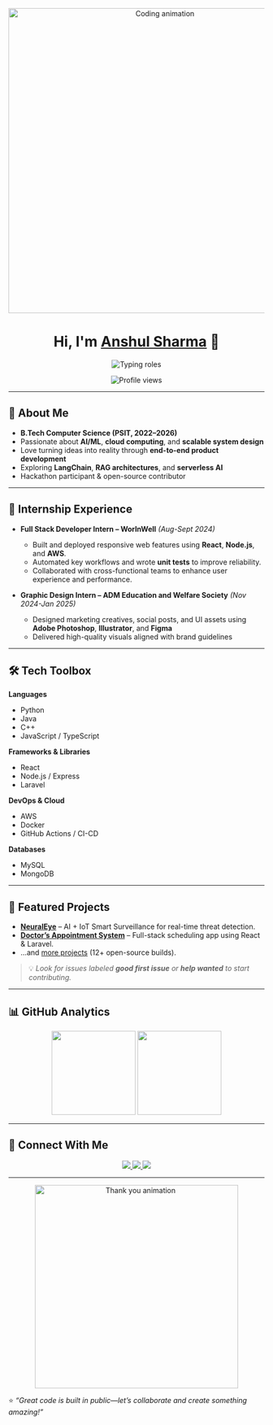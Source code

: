 <!-- Centered animated banner -->
<p align="center">
  <img src="https://media.giphy.com/media/qgQUggAC3Pfv687qPC/giphy.gif" width="600" alt="Coding animation"/>
</p>

<h1 align="center">
  Hi, I'm <a href="https://github.com/AnshulSharma2005">Anshul Sharma</a> 👋
</h1>

<!-- Typing effect -->
<p align="center">
  <img src="https://readme-typing-svg.herokuapp.com?size=24&duration=4000&color=00CFFF&center=true&vCenter=true&width=600&lines=Full-Stack+Developer;AI+%26+ML+Enthusiast;Open-Source+Contributor;Cloud-Native+Explorer" alt="Typing roles">
</p>

<p align="center">
  <img src="https://komarev.com/ghpvc/?username=AnshulSharma2005&style=for-the-badge&color=blue" alt="Profile views"/>
</p>

---

## 🌟 About Me
- **B.Tech Computer Science (PSIT, 2022–2026)**  
- Passionate about **AI/ML**, **cloud computing**, and **scalable system design**  
- Love turning ideas into reality through **end-to-end product development**  
- Exploring **LangChain**, **RAG architectures**, and **serverless AI**  
- Hackathon participant & open-source contributor

---

## 💼 Internship Experience
- **Full Stack Developer Intern – WorlnWell** *(Aug-Sept 2024)*  
  - Built and deployed responsive web features using **React**, **Node.js**, and **AWS**.  
  - Automated key workflows and wrote **unit tests** to improve reliability.  
  - Collaborated with cross-functional teams to enhance user experience and performance.
  
- **Graphic Design Intern – ADM Education and Welfare Society** *(Nov 2024-Jan 2025)*  
  - Designed marketing creatives, social posts, and UI assets using **Adobe Photoshop**, **Illustrator**, and **Figma**  
  - Delivered high-quality visuals aligned with brand guidelines  
---

## 🛠️ Tech Toolbox

**Languages**
- Python  
- Java  
- C++  
- JavaScript / TypeScript  

**Frameworks & Libraries**
- React  
- Node.js / Express  
- Laravel  

**DevOps & Cloud**
- AWS  
- Docker  
- GitHub Actions / CI-CD  

**Databases**
- MySQL  
- MongoDB  

---

## 🚀 Featured Projects
- **[NeuralEye](https://github.com/AnshulSharma2005/NeuralEye)** – AI + IoT Smart Surveillance for real-time threat detection.  
- **[Doctor’s Appointment System](https://github.com/AnshulSharma2005/Doctors-Appointment-System)** – Full-stack scheduling app using React & Laravel.  
- …and [more projects](https://github.com/AnshulSharma2005?tab=repositories) (12+ open-source builds).

> 💡 *Look for issues labeled **good first issue** or **help wanted** to start contributing.*

---

## 📊 GitHub Analytics
<p align="center">
  <img src="https://github-readme-stats.vercel.app/api?username=AnshulSharma2005&show_icons=true&theme=tokyonight" height="165" />
  <img src="https://github-readme-streak-stats.herokuapp.com/?user=AnshulSharma2005&theme=tokyonight" height="165" />
</p>

---

## 🤝 Connect With Me
<p align="center">
  <a href="mailto:anshulsharma09082022@gmail.com">
    <img src="https://img.shields.io/badge/Email-D14836?style=for-the-badge&logo=gmail&logoColor=white"/>
  </a>
  <a href="[https://www.linkedin.com/in/your-link](https://www.linkedin.com/in/anshul-sharma-762b8127a/)">
    <img src="https://img.shields.io/badge/LinkedIn-0A66C2?style=for-the-badge&logo=linkedin&logoColor=white"/>
  </a>
  <a href="[https://your-portfolio-link.com](https://anshulsharma2005.github.io/Portfolio/)">
    <img src="https://img.shields.io/badge/Portfolio-000000?style=for-the-badge&logo=vercel&logoColor=white"/>
  </a>
</p>

---

<p align="center">
  <img src="https://media.giphy.com/media/3o7aD2saalBwwftBIY/giphy.gif" width="400" alt="Thank you animation"/>
</p>

⭐️ *“Great code is built in public—let’s collaborate and create something amazing!”*
